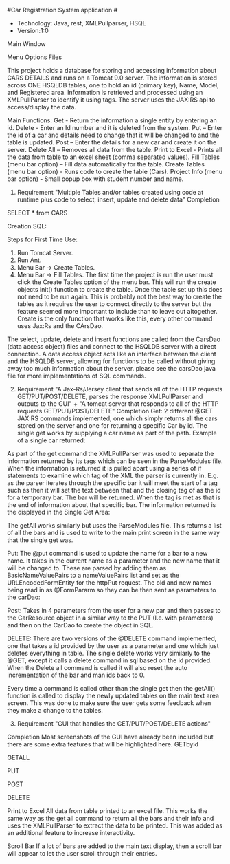 #Car Registration System application #

*  Technology: Java, rest, XMLPullparser, HSQL 
* Version:1:0







Main Window
 

 Menu Options                                                                                                             Files
                                                                                               
This project holds a database for storing and accessing information about CARS  DETAILS and runs on a Tomcat 9.0 server. The information is stored across ONE HSQLDB tables, one to hold an id (primary key), Name, Model, and Registered area. Information is retrieved and processed using an XMLPullParser to identify it using tags. The server uses the JAX:RS api to access/display the data.

Main Functions:
Get - Return the information a single entity by entering an id.
Delete - Enter an Id number and it is deleted from the system.
Put – Enter the id of a car and details need to change that it will be changed to and the table is updated.
Post – Enter the details for a new car and create it on the server.
Delete All – Removes all data from the table.
Print to Excel - Prints all the data from table to an excel sheet (comma separated values).
Fill Tables (menu bar option) – Fill data automatically for the table.
Create Tables (menu bar option) - Runs code to create the  table (Cars).
Project Info (menu bar option) - Small popup box with student number and name.


1. Requirement
"Multiple Tables and/or tables created using code at runtime plus code to select, insert, update and delete data"
Completion
 
SELECT * from CARS
 


Creation SQL:

Steps for First Time Use:
1.	Run Tomcat Server.
2.	Run Ant.
3.	Menu Bar -> Create Tables.
4.	Menu Bar -> Fill Tables.
The first time the project is run the user must click the Create Tables option of the menu bar. This will run the create objects init() function to create the  table. Once the table  set up this does not need to be run again. This is probably not the best way to create the tables as it requires the user to connect directly to the server but the feature seemed more important to include than to leave out altogether. Create is the only function that works like this, every other command uses Jax:Rs and the CArsDao.

The select, update, delete and insert functions are called from the CarsDao (data access object) files and connect to the HSQLDB server with a direct connection. A data access object acts like an interface between the client and the HSQLDB server, allowing for functions to be called without giving away too much information about the server. please see the carsDao java file for more implementations of SQL commands.

2. Requirement 
"A Jax-Rs/Jersey client that sends all of the HTTP requests GET/PUT/POST/DELETE, parses the response XMLPullParser and outputs to the GUI" + "A tomcat server that responds to all of the HTTP requests GET/PUT/POST/DELETE"
Completion
Get: 2 different @GET JAX:RS commands implemented, one which simply returns all the cars stored on the server and one for returning a specific Car by id. The single get works by supplying a car name as part of the path.
Example of a single car returned:
 

As part of the get command the XMLPullParser was used to separate the information returned by its tags which can be seen in the ParseModules file. When the information is returned it is pulled apart using a series of if statements to examine which tag of the XML the parser is currently in. E.g. as the parser iterates through the specific bar it will meet the start of a tag such as <id> then it will set the text between that and the closing tag of </id> as the id for a temporary bar. The bar will be returned. When the </bar> tag is met as that is the end of information about that specific bar.
The information returned is the displayed in the Single Get Area:
 


The getAll works similarly but uses the ParseModules file. This returns a list of all the bars and is used to write to the main print screen in the same way that the single get was. 


Put: The @put command is used to update the name for a bar to a new name. It takes in the current name as a parameter and the new name that it will be changed to. These are parsed by adding them as BasicNameValuePairs to a nameValuePairs list and set as the URLEncodedFormEntity for the httpPut request. 
The old and new names being read in as @FormPararm so they can be then sent as parameters to the carDao:

Post: Takes in 4 parameters from the user for a new par and then passes to the CarResource object in a similar way to the PUT (I.e. with parameters) and then on the CarDao to create the object in SQL. 

DELETE: There are two versions of the @DELETE command implemented, one that takes a id provided by the user as a parameter and one which just deletes everything in table. The single delete works very similarly to the @GET, except it calls a delete command in sql based on the id provided. When the Delete all command is called it will also reset the auto incrementation of the bar and man ids back to 0.


Every time a command is called other than the single get then the getAll() function is called to display the newly updated tables on the main text area screen. This was done to make sure the user gets some feedback when they make a change to the tables.


3. Requirement
"GUI that handles the GET/PUT/POST/DELETE actions"

Completion
Most screenshots of the GUI have already been included but there are some extra features that will be highlighted here.
GETbyid
 
GETALL
 


PUT
 
POST
 



DELETE
 


Print to Excel
All data from table  printed to an excel file. This works the same way as the get all command to return all the bars and their info and uses the XMLPullParser to extract the data to be printed. This was added as an additional feature to increase interactivity.
  



Scroll Bar
If a lot of bars are added to the main text display, then a scroll bar will appear to let the user scroll through their entries.
 



